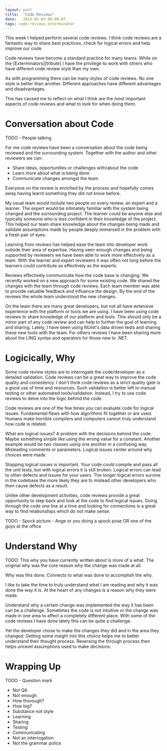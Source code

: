 ```yaml
---
layout: post
title:  "Code Reviews"
date:   2015-05-04 00:09:07
tags: code-reviews exterminator
---
```


This week I helped perform several code reviews. I think code reviews are a
fantastic way to share best practices, check for logical errors and help
improve our code.

Code reviews have become a standard practice for many teams. While on
the [Exterminators][tribute] I have the privilege to work with others who have
different code review style than my own.

As with programming there can be many styles of code reviews. No one style is
better than another. Different approaches have different advantages and
disadvantages.

This has caused me to reflect on what I think are the most important aspects of
code reviews and what to look for when doing them.

Conversation about Code
===============================================================================

TODO - People talking

For me code reviews have been a conversation about the code being reviewed and
the surrounding system. Together with the author and other reviewers we can:

* Share ideas, opportunities or challenges with/about the code
* Learn more about what is being done
* Communicate changes amongst the team

Everyone on the review is enriched by the process and hopefully comes away
having learnt something they did not know before.

My usual team would include two people on every review, an expert and a
learner. The expert would be intimately familiar with the system being changed
and the surrounding project. The learner could be anyone else and typically
someone who is less confident in their knowledge of the project. This helped our team
share knowledge about the changes being made and validate assumptions made
by people deeply immersed in the problem with a fresh pair of eyes.

Learning from reviews has helped ease the team into developer work outside
their area of expertise. Having seen enough changes and being supported by
reviewers we have been able to work more effectively as a team. With the
learner and expert reviewers it was often not long before the learners could
contribute as effectively as the experts.

Reviews effectively communicate how the code base is changing. We recently
worked on a new approach for some existing code. We shared the changes with the
team through code reviews. Each team member was able to provide valuable
feedback and influence the design. By the end of the reviews the whole team
understood the new changes.

On the team there are many great developers, but not all have extensive
experience with the platform or tools we are using. I have been using code
reviews to share knowledge of our platform and tools. This should only be a
minor part of any code review and can help to further the goal of learning and
sharing. Lately, I have been using NUnit's data driven tests and sharing these
new tools with the team. For others reviews I have been sharing more about the
LINQ syntax and operators for those new to .NET.

Logicically, Why
===============================================================================

Some code review styles are to interrogate the code/developer as a detailed
validation. Code reviews can be a great way to improve the code quality and
consistency. I don't think code reviews as a strict quality gate is a good use
of time and resources. Such validation is better left to manual testing or
other automated tools/validation. Instead, I try to use code reviews to delve
into the logic behind the code.

Code reviews are one of the few times you can evaluate code for logical issues.
Fundamental flaws with how algorithms fit together or are used. Humans make
horrible compilers and computers cannot truly understand how code is related.

What are logical issues? A problem with the decisions behind the code. Maybe
something simple like using the wrong value for a constant. Another example
would be two classes using one another in a confusing way. Misleading
comments or parameters. Logical issues center around why choices were made.

Stopping logical issues is important. Your code could compile and pass all the
unit tests, but with logical errors it is still broken. Logical errors can
lead to other defects and issues for your users. The longer logical errors
survive in the codebase the more likely they are to mislead other developers
who then cause defects as a result.

Unlike other development activities, code reviews provide a great opportunity
to step back and look at the code to find logical issues. Going through the
code one line at a time and looking for connections is a great way to find
relationships which do not make sense.

TODO - Spock picture - Ange or you doing a spock pose OR one of the guys at the office

Understand Why
===============================================================================

TODO: This why you have currently written about is more of a what. The original why was the core reason why the change was made at all.

Why was this done. Connects to what was done to accomplish the why.

I like to take the time to truly understand what I am reading and why it was
done the way it is. At the heart of any changes is a reason why they were made.

Understand why a certain change was implemented the way it has been can be a
challenge. Sometimes the code is not intuitive or the change was made in one
area to affect a completely different place. With some of the code reviews I
have done lately this can be quite a challenge.

Yet the developer chose to make the changes they did and in the area they
changed. Getting some insight into this choice helps me to better understand
their thought process. Reversing the through process then helps unravel
assumptions used to make decisions.


Wrapping Up
===============================================================================



TODO - Question mark

- Not QA
- Not enough
- How thorough?
- How big?
- Substance not style
- Learning
- Sharing
- Testing
- Communicating
- Not an interrogation
- Not the grammar police
